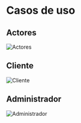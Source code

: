 # Casos de uso

## Actores

![Actores](https://www.plantuml.com/plantuml/png/SoWkIImgAStDuRBoJSpCKt1CoStCir98B8QmCejBYX9JyekukBYSSp9JyqfI5MngT7NH91rIyrA0HW00)

## Cliente

![Cliente](https://www.plantuml.com/plantuml/png/JSn12i8m48NX_PnYwBuBswwbqgqBKJp0a4nZ84raCbc9X_8CNamirdRtmyTxVLOIBLE0mAEY9XJlRehM2nlrAG8PJOBL43n7vGefusZWgnHTOBoKEyl4OiYc1o2Mp8OoOtLcvxCApPFhiDlQCJbUeDd2uVqYopzfjt8YjomwUC9eiAxty-y_cpNRDJleETeoXGy0)

## Administrador

![Administrador](https://www.plantuml.com/plantuml/png/POzFoi8m44VtESNGVVdushrKn1E81nYIQGsaIVbbiX8FvHcycB7W7t7tWtdlmGnP6LhcO8ACIfe8VZefEG-nwbCqR3M1cgsRVVHPmIwX8SuqMlDWE4v1w50MmIomzNmsH2MBvIpLkrsvncX1SgMcykeUT_-Vq3xuMcVy9Lk2yY_TVIK1cGA314YG9zERYnajjUrcpRzczvwz6IIw-kqT)